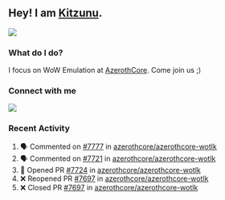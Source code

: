 ## Hey! I am [Kitzunu](https://Github.com/Kitzunu).

<!--<a href="https://github-readme-stats.kitzunu.vercel.app/api?username=Kitzunu&show_icons=true&theme=dark">
  <img align="center" src="https://github-readme-stats.kitzunu.vercel.app/api?username=Kitzunu&show_icons=true&theme=dark" />
</a>-->
<a href="https://github-readme-stats.kitzunu.vercel.app/api?username=Kitzunu&show_icons=true&theme=dark">
  <img align="center" src="https://github-readme-stats.vercel.app/api/top-langs/?username=Kitzunu&layout=compact&theme=dark" />
</a>

### What do I do?

I focus on WoW Emulation at [AzerothCore](https://Github.com/AzerothCore). Come join us ;)

### Connect with me
[![](https://img.shields.io/badge/AzerothCore%20Discord-Connect%20with%20me!-green)](https://discord.com/invite/gkt4y2x)

### Recent Activity

<!--START_SECTION:activity-->
1. 🗣 Commented on [#7777](https://github.com/azerothcore/azerothcore-wotlk/issues/7777) in [azerothcore/azerothcore-wotlk](https://github.com/azerothcore/azerothcore-wotlk)
2. 🗣 Commented on [#7721](https://github.com/azerothcore/azerothcore-wotlk/issues/7721) in [azerothcore/azerothcore-wotlk](https://github.com/azerothcore/azerothcore-wotlk)
3. 💪 Opened PR [#7724](https://github.com/azerothcore/azerothcore-wotlk/pull/7724) in [azerothcore/azerothcore-wotlk](https://github.com/azerothcore/azerothcore-wotlk)
4. ❌ Reopened PR [#7697](https://github.com/azerothcore/azerothcore-wotlk/pull/7697) in [azerothcore/azerothcore-wotlk](https://github.com/azerothcore/azerothcore-wotlk)
5. ❌ Closed PR [#7697](https://github.com/azerothcore/azerothcore-wotlk/pull/7697) in [azerothcore/azerothcore-wotlk](https://github.com/azerothcore/azerothcore-wotlk)
<!--END_SECTION:activity-->
